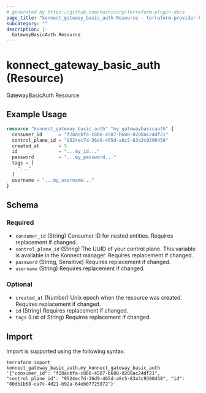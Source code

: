 ```yaml
---
# generated by https://github.com/hashicorp/terraform-plugin-docs
page_title: "konnect_gateway_basic_auth Resource - terraform-provider-konnect"
subcategory: ""
description: |-
  GatewayBasicAuth Resource
---
```


# konnect_gateway_basic_auth (Resource)

GatewayBasicAuth Resource

## Example Usage

```terraform
resource "konnect_gateway_basic_auth" "my_gatewaybasicauth" {
  consumer_id      = "f28acbfa-c866-4587-b688-0208ac24df21"
  control_plane_id = "9524ec7d-36d9-465d-a8c5-83a3c9390458"
  created_at       = 5
  id               = "...my_id..."
  password         = "...my_password..."
  tags = [
    "..."
  ]
  username = "...my_username..."
}
```

<!-- schema generated by tfplugindocs -->
## Schema

### Required

- `consumer_id` (String) Consumer ID for nested entities. Requires replacement if changed.
- `control_plane_id` (String) The UUID of your control plane. This variable is available in the Konnect manager. Requires replacement if changed.
- `password` (String, Sensitive) Requires replacement if changed.
- `username` (String) Requires replacement if changed.

### Optional

- `created_at` (Number) Unix epoch when the resource was created. Requires replacement if changed.
- `id` (String) Requires replacement if changed.
- `tags` (List of String) Requires replacement if changed.

## Import

Import is supported using the following syntax:

```shell
terraform import konnect_gateway_basic_auth.my_konnect_gateway_basic_auth '{"consumer_id": "f28acbfa-c866-4587-b688-0208ac24df21", "control_plane_id": "9524ec7d-36d9-465d-a8c5-83a3c9390458", "id": "80db1b58-ca7c-4d21-b92a-64eb07725872"}'
```
